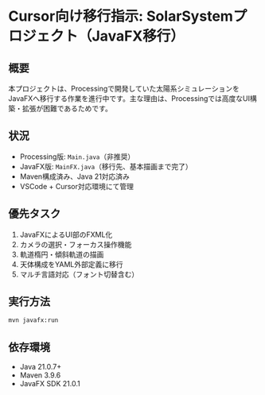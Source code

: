 # Cursor向け移行指示: SolarSystemプロジェクト（JavaFX移行）

## 概要
本プロジェクトは、Processingで開発していた太陽系シミュレーションをJavaFXへ移行する作業を進行中です。主な理由は、Processingでは高度なUI構築・拡張が困難であるためです。

## 状況
- Processing版: `Main.java`（非推奨）
- JavaFX版: `MainFX.java`（移行先、基本描画まで完了）
- Maven構成済み、Java 21対応済み
- VSCode + Cursor対応環境にて管理

## 優先タスク
1. JavaFXによるUI部のFXML化
2. カメラの選択・フォーカス操作機能
3. 軌道楕円・傾斜軌道の描画
4. 天体構成をYAML外部定義に移行
5. マルチ言語対応（フォント切替含む）

## 実行方法
```bash
mvn javafx:run
```

## 依存環境

* Java 21.0.7+
* Maven 3.9.6
* JavaFX SDK 21.0.1 